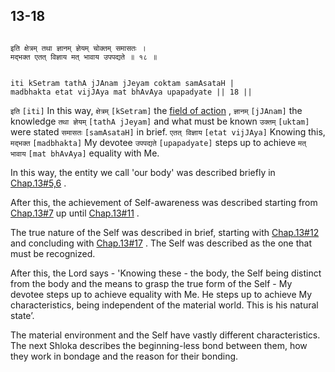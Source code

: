 ## 13-18


```shloka-sa

इति क्षेत्रम् तथा ज्ञानम् ज्ञेयम् चोक्तम् समासतः ।
मद्भक्त एतत् विज्ञाय मत् भावाय उपपद्यते ॥ १८ ॥

```
```shloka-sa-hk

iti kSetram tathA jJAnam jJeyam coktam samAsataH |
madbhakta etat vijJAya mat bhAvAya upapadyate || 18 ||

```
`इति` `[iti]` In this way, `क्षेत्रम्` `[kSetram]` the 
[field of action](field_and_knower_of_field)
, `ज्ञानम्` `[jJAnam]` the knowledge `तथा ज्ञेयम्` `[tathA jJeyam]` and what must be known `उक्तम्` `[uktam]` were stated `समासतः` `[samAsataH]` in brief. `एतत् विज्ञाय` `[etat vijJAya]` Knowing this, `मद्भक्त` `[madbhakta]` My devotee `उपपद्यते` `[upapadyate]` steps up to achieve `मत् भावाय` `[mat bhAvAya]` equality with Me.

In this way, the entity we call 'our body' was described briefly in 
[Chap.13#5,6](_5_to_6)
. 

After this, the achievement of Self-awareness was described starting from 
[Chap.13#7](_7_2)
 up until 
[Chap.13#11](_11_1)
. 

The true nature of the Self was described in brief, starting with 
[Chap.13#12](_12_1)
 and concluding with 
[Chap.13#17](_17)
. The Self was described as the one that must be recognized. 

After this, the Lord says - 'Knowing these - the body, the Self being distinct from the body and the means to grasp the true form of the Self - My devotee steps up to achieve equality with Me. He steps up to achieve My characteristics, being independent of the material world. This is his natural state’.

The material environment and the Self have vastly different characteristics. The next Shloka describes the beginning-less bond between them, how they work in bondage and the reason for their bonding.



